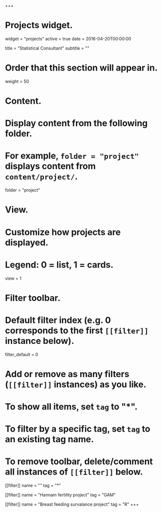 +++
# Projects widget.
widget = "projects"
active = true
date = 2016-04-20T00:00:00

title = "Statistical Consultant"
subtitle = ""

# Order that this section will appear in.
weight = 50

# Content.
# Display content from the following folder.
# For example, `folder = "project"` displays content from `content/project/`.
folder = "project"

# View.
# Customize how projects are displayed.
# Legend: 0 = list, 1 = cards.
view = 1

# Filter toolbar.

# Default filter index (e.g. 0 corresponds to the first `[[filter]]` instance below).
filter_default = 0

# Add or remove as many filters (`[[filter]]` instances) as you like.
# To show all items, set `tag` to "*".
# To filter by a specific tag, set `tag` to an existing tag name.
# To remove toolbar, delete/comment all instances of `[[filter]]` below.
[[filter]]
  name = ""
  tag = "*"

[[filter]]
  name = "Hannam fertility project"
  tag = "GAM"

[[filter]]
  name = "Breast feeding survalance project"
  tag = "R"
+++

